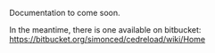 Documentation to come soon.

In the meantime, there is one available on bitbucket:
https://bitbucket.org/simonced/cedreload/wiki/Home